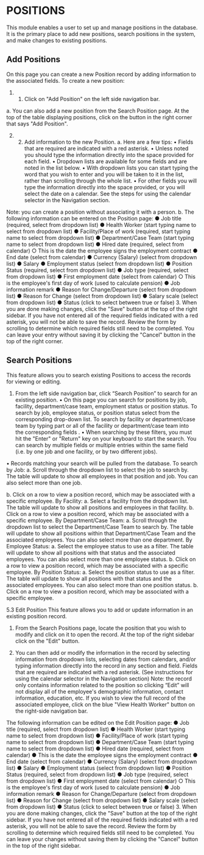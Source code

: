 # POSITIONS

This module enables a user to set up and manage positions in the database. It is the primary place to add new positions, search positions in the system, and make changes to existing positions.

## Add Positions

On this page you can create a new Position record by adding information to the associated fields. To create a new position:

1. 1. Click on "Add Position" on the left side navigation bar.

a. You can also add a new position from the Search Position page. At the top of the table displaying positions, click on the button in the right corner that says "Add Position".

2. 2. Add information to the new Position.
a. Here are a few tips:
• Fields that are required are indicated with a red asterisk.
• Unless noted you should type the information directly into the space provided for each field.
• Dropdown lists are available for some fields and are noted in the list below.
• With dropdown lists you can start typing the word that you wish to enter and you will be taken to it in the list, rather than scrolling through the whole list.
• For other fields you will type the information directly into the space provided, or you will select the date on a calendar. See the steps for using the calendar selector in the Navigation section.

Note: you can create a position without associating it with a person.
b. The following information can be entered on the Position page:
● Job title (required, select from dropdown list)
● Health Worker (start typing name to select from dropdown list)
● Facility/Place of work (required, start typing name to select from dropdown list)
● Department/Case Team (start typing name to select from dropdown list)
● Hired date (required, select from calendar)
○ This is the date the employee signs the employment contract
● End date (select from calendar)
● Currency (Salary) (select from dropdown list)
● Salary
● Employment status (select from dropdown list)
● Position Status (required, select from dropdown list)
● Job type (required, select from dropdown list)
● First employment date (select from calendar)
○ This is the employee's first day of work (used to calculate pension)
● Job information remark
● Reason for Change/Departure (select from dropdown list)
● Reason for Change (select from dropdown list)
● Salary scale (select from dropdown list)
● Status (click to select between true or false)
3. When you are done making changes, click the "Save" button at the top of the right sidebar. If you have not entered all of the required fields indicated with a red asterisk, you will not be able to save the record. Review the form by scrolling to determine which required fields still need to be completed. You can leave your entry without saving it by clicking the "Cancel" button in the top of the right corner.

## Search Positions

This feature allows you to search existing Positions to access the records for viewing or editing.

1. From the left side navigation bar, click “Search Position” to search for an existing position.
• On this page you can search for positions by job, facility, department/case team, employment status or position status. To search by job, employee status, or position status select from the corresponding drop-down list. To search by facility or department/case team by typing part or all of the facility or department/case team into the corresponding fields .
• When searching by these filters, you must hit the "Enter" or "Return" key on your keyboard to start the search. You can search by multiple fields or multiple entries within the same field (i.e. by one job and one facility, or by two different jobs).

• Records matching your search will be pulled from the database.
To search by Job:
a. Scroll through the dropdown list to select the job to search by. The table will update to show all employees in that position and job. You can also select more than one job.

b. Click on a row to view a position record, which may be associated with a specific employee.
By Facility:
a. Select a facility from the dropdown list. The table will update to show all positions and employees in that facility.
b. Click on a row to view a position record, which may be associated with a specific employee.
By Department/Case Team:
a. Scroll through the dropdown list to select the Department/Case Team to search by. The table will update to show all positions within that Department/Case Team and the associated employees. You can also select more than one department.
By Employee Status:
a. Select the employee status to use as a filter. The table will update to show all positions with that status and the associated employees. You can also select more than one employee status.
b. Click on a row to view a position record, which may be associated with a specific employee.
By Position Status:
a. Select the position status to use as a filter. The table will update to show all positions with that status and the associated employees. You can also select more than one position status.
b. Click on a row to view a position record, which may be associated with a specific employee.

5.3 Edit Position
This feature allows you to add or update information in an existing position record.

1. From the Search Positions page, locate the position that you wish to modify and click on it to open the record. At the top of the right sidebar click on the "Edit" button.

2. You can then add or modify the information in the record by selecting information from dropdown lists, selecting dates from calendars, and/or typing information directly into the record in any section and field. Fields that are required are indicated with a red asterisk. (See instructions for using the calendar selector in the Navigation section)
Note: the record only contains information related to the position so clicking “Edit” will not display all of the employee's demographic information, contact information, education, etc. If you wish to view the full record of the associated employee, click on the blue "View Health Worker" button on the right-side navigation bar.

The following information can be edited on the Edit Position page:
● Job title (required, select from dropdown list)
● Health Worker (start typing name to select from dropdown list)
● Facility/Place of work (start typing name to select from dropdown list)
● Department/Case Team (start typing name to select from dropdown list)
● Hired date (required, select from calendar)
● This is the date the employee signs the employment contract
● End date (select from calendar)
● Currency (Salary) (select from dropdown list)
● Salary
● Employment status (select from dropdown list)
● Position Status (required, select from dropdown list)
● Job type (required, select from dropdown list)
● First employment date (select from calendar)
 ○ This is the employee's first day of work (used to calculate pension)
● Job information remark
● Reason for Change/Departure (select from dropdown list)
● Reason for Change (select from dropdown list)
● Salary scale (select from dropdown list)
● Status (click to select between true or false)
3. When you are done making changes, click the "Save" button at the top of the right sidebar. If you have not entered all of the required fields indicated with a red asterisk, you will not be able to save the record. Review the form by scrolling to determine which required fields still need to be completed. You can leave your changes without saving them by clicking the "Cancel" button in the top of the right sidebar.
